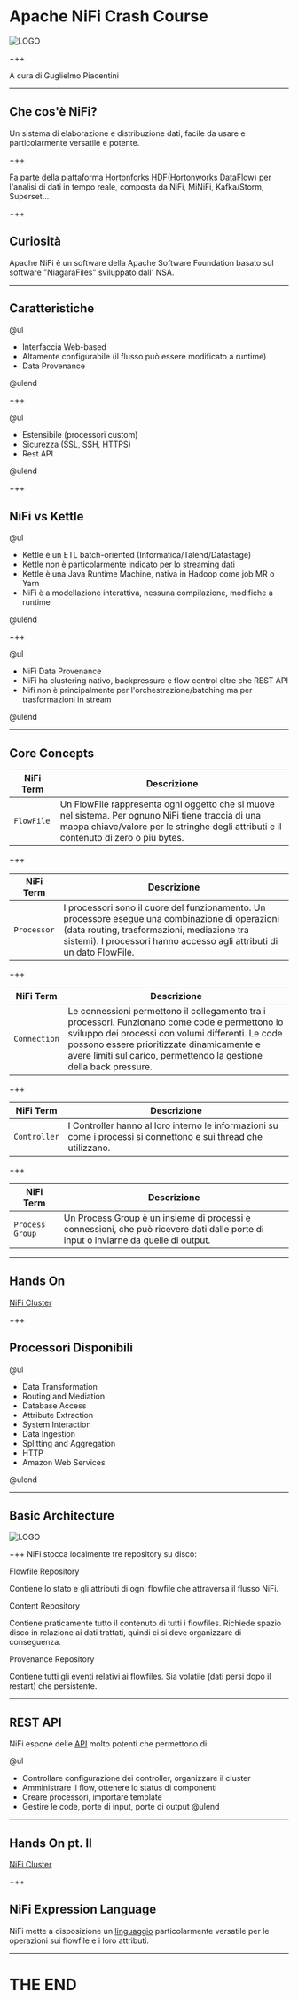 # Apache NiFi Crash Course

![LOGO](https://solace.com/wp-content/uploads/2017/05/nifi.jpg)

+++

A cura di Guglielmo Piacentini

---

## Che cos'è NiFi?

Un sistema di elaborazione e distribuzione dati, facile da usare e particolarmente versatile e potente. 

+++

Fa parte della piattaforma [Hortonforks HDF](https://it.hortonworks.com/products/data-platforms/hdf/)(Hortonworks DataFlow) per l'analisi di dati in tempo reale, composta da NiFi, MiNiFi, Kafka/Storm, Superset...  

+++

## Curiosità

Apache NiFi è un software della Apache Software Foundation basato sul software "NiagaraFiles" sviluppato dall' NSA.

---

## Caratteristiche

@ul

- Interfaccia Web-based
- Altamente configurabile (il flusso può essere modificato a runtime)
- Data Provenance 

@ulend

+++

@ul

- Estensibile (processori custom)
- Sicurezza (SSL, SSH, HTTPS)
- Rest API

@ulend

+++

## NiFi vs Kettle

@ul

- Kettle è un ETL batch-oriented (Informatica/Talend/Datastage)
- Kettle non è particolarmente indicato per lo streaming dati
- Kettle è una Java Runtime Machine, nativa in Hadoop come job MR o Yarn 
- NiFi è a modellazione interattiva, nessuna compilazione, modifiche a runtime

@ulend

+++

@ul

- NiFi Data Provenance
- NiFi ha clustering nativo, backpressure e flow control oltre che REST API
- Nifi non è principalmente per l'orchestrazione/batching ma per trasformazioni in stream

@ulend

---

## Core Concepts

| NiFi Term | Descrizione |
| --- | --- |
| `FlowFile` | Un FlowFile rappresenta ogni oggetto che si muove nel sistema. Per ognuno NiFi tiene traccia di una mappa chiave/valore per le stringhe degli attributi e il contenuto di zero o più bytes.|

+++

| NiFi Term | Descrizione |
| --- | --- |
| `Processor` | I processori sono il cuore del funzionamento. Un processore esegue una combinazione di operazioni (data routing, trasformazioni, mediazione tra sistemi). I processori hanno accesso agli attributi di un dato FlowFile.|

+++

| NiFi Term | Descrizione |
| --- | --- |
| `Connection` | Le connessioni permettono il collegamento tra i processori. Funzionano come code e permettono lo sviluppo dei processi con volumi differenti. Le code possono essere prioritizzate dinamicamente e avere limiti sul carico, permettendo la gestione della back pressure.|

+++

| NiFi Term | Descrizione |
| --- | --- |
| `Controller` | I Controller hanno al loro interno le informazioni su come i processi si connettono e sui thread che utilizzano.|

+++

| NiFi Term | Descrizione |
| --- | --- |
| `Process Group` | Un Process Group è un insieme di processi e connessioni, che può ricevere dati dalle porte di input o inviarne da quelle di output.|

---

## Hands On
[NiFi Cluster](http://10.121.172.33:32770/nifi/?processGroupId=25a99f06-016a-1000-ffff-ffffbb1fff81&componentIds=)

+++

## Processori Disponibili

@ul

- Data Transformation
- Routing and Mediation
- Database Access
- Attribute Extraction
- System Interaction
- Data Ingestion
- Splitting and Aggregation
- HTTP
- Amazon Web Services

@ulend

---

## Basic Architecture

![LOGO](https://www.tutorialspoint.com/apache_nifi/images/apache_web_server.jpg)

+++
NiFi stocca localmente tre repository su disco:

Flowfile Repository 

Contiene lo stato e gli attributi di ogni flowfile che attraversa il flusso NiFi.

Content Repository

Contiene praticamente tutto il contenuto di tutti i flowfiles. Richiede spazio disco in relazione ai dati trattati, quindi ci si deve organizzare di conseguenza.

Provenance Repository

Contiene tutti gli eventi relativi ai flowfiles. Sia volatile (dati persi dopo il restart) che persistente.

---

## REST API
NiFi espone delle [API](https://nifi.apache.org/docs/nifi-docs/rest-api/index.html) molto potenti che permettono di:

@ul
- Controllare configurazione dei controller, organizzare il cluster
- Amministrare il flow, ottenere lo status di componenti
- Creare processori, importare template 
- Gestire le code, porte di input, porte di output
@ulend

---

## Hands On pt. II

[NiFi Cluster](http://10.121.172.33:32770/nifi/?processGroupId=cf5b3636-758f-116a-8fc7-512e2dd418bc&componentIds=)

+++

## NiFi Expression Language

NiFi mette a disposizione un [linguaggio](https://nifi.apache.org/docs/nifi-docs/html/expression-language-guide.html) particolarmente versatile per le operazioni sui flowfile e i loro attributi.

---

# THE END

